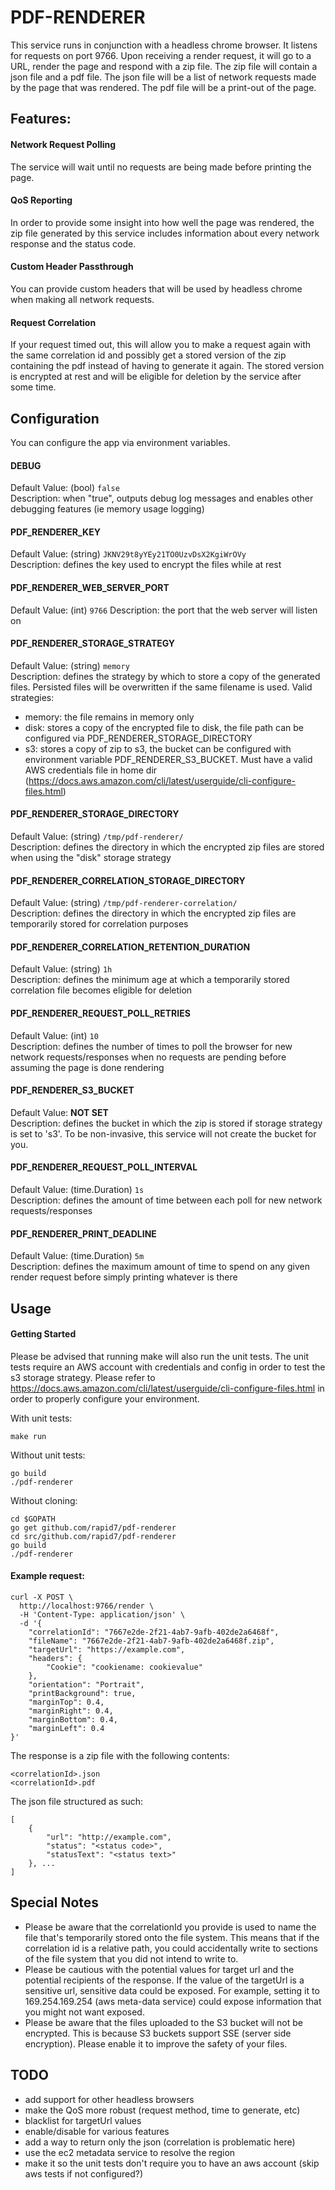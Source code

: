 # PDF-RENDERER
This service runs in conjunction with a headless chrome browser. It listens for requests on port 9766. Upon receiving a render request, it will go to a URL, render the page and respond with a zip file. The zip file will contain a json file and a pdf file. The json file will be a list of network requests made by the page that was rendered. The pdf file will be a print-out of the page. 

## Features:

#### Network Request Polling
The service will wait until no requests are being made before printing the page.

#### QoS Reporting
In order to provide some insight into how well the page was rendered, the zip file generated by this service includes information about every network response and the status code.

#### Custom Header Passthrough
You can provide custom headers that will be used by headless chrome when making all network requests.

#### Request Correlation
If your request timed out, this will allow you to make a request again with the same correlation id and possibly get a stored version of the zip containing the pdf instead of having to generate it again. The stored version is encrypted at rest and will be eligible for deletion by the service after some time.

## Configuration

You can configure the app via environment variables.

#### DEBUG
Default Value: (bool) `false`  
Description: when "true", outputs debug log messages and enables other debugging features (ie memory usage logging)

#### PDF_RENDERER_KEY
Default Value: (string) `JKNV29t8yYEy21TO0UzvDsX2KgiWrOVy`  
Description: defines the key used to encrypt the files while at rest

#### PDF_RENDERER_WEB_SERVER_PORT
Default Value: (int) `9766`
Description: the port that the web server will listen on

#### PDF_RENDERER_STORAGE_STRATEGY
Default Value: (string) `memory`  
Description: defines the strategy by which to store a copy of the generated files. Persisted files will be overwritten if the same filename is used. Valid strategies:
* memory: the file remains in memory only
* disk: stores a copy of the encrypted file to disk, the file path can be configured via PDF_RENDERER_STORAGE_DIRECTORY
* s3: stores a copy of zip to s3, the bucket can be configured with environment variable PDF_RENDERER_S3_BUCKET. Must have a valid AWS credentials file in home dir (https://docs.aws.amazon.com/cli/latest/userguide/cli-configure-files.html)

#### PDF_RENDERER_STORAGE_DIRECTORY
Default Value: (string) `/tmp/pdf-renderer/`  
Description: defines the directory in which the encrypted zip files are stored when using the "disk" storage strategy

#### PDF_RENDERER_CORRELATION_STORAGE_DIRECTORY
Default Value: (string) `/tmp/pdf-renderer-correlation/`  
Description: defines the directory in which the encrypted zip files are temporarily stored for correlation purposes

#### PDF_RENDERER_CORRELATION_RETENTION_DURATION
Default Value: (string) `1h`  
Description: defines the minimum age at which a temporarily stored correlation file becomes eligible for deletion

#### PDF_RENDERER_REQUEST_POLL_RETRIES
Default Value: (int) `10`  
Description: defines the number of times to poll the browser for new network requests/responses when no requests are pending before assuming the page is done rendering

#### PDF_RENDERER_S3_BUCKET 
Default Value: **NOT SET**  
Description: defines the bucket in which the zip is stored if storage strategy is set to 's3'. To be non-invasive, this service will not create the bucket for you.

#### PDF_RENDERER_REQUEST_POLL_INTERVAL
Default Value: (time.Duration) `1s`  
Description: defines the amount of time between each poll for new network requests/responses

#### PDF_RENDERER_PRINT_DEADLINE
Default Value: (time.Duration) `5m`  
Description: defines the maximum amount of time to spend on any given render request before simply printing whatever is there 

## Usage

#### Getting Started
Please be advised that running make will also run the unit tests. The unit tests require an AWS account with credentials and config in order to test the s3 storage strategy. Please refer to https://docs.aws.amazon.com/cli/latest/userguide/cli-configure-files.html in order to properly configure your environment.

With unit tests:
```
make run
```

Without unit tests:
```
go build
./pdf-renderer
```

Without cloning:
```
cd $GOPATH
go get github.com/rapid7/pdf-renderer
cd src/github.com/rapid7/pdf-renderer
go build
./pdf-renderer
```

#### Example request:
```
curl -X POST \
  http://localhost:9766/render \
  -H 'Content-Type: application/json' \
  -d '{
	"correlationId": "7667e2de-2f21-4ab7-9afb-402de2a6468f",
	"fileName": "7667e2de-2f21-4ab7-9afb-402de2a6468f.zip",
	"targetUrl": "https://example.com",
	"headers": {
		"Cookie": "cookiename: cookievalue"
	},
	"orientation": "Portrait",
	"printBackground": true,
	"marginTop": 0.4,
	"marginRight": 0.4,
	"marginBottom": 0.4,
	"marginLeft": 0.4
}'
```

The response is a zip file with the following contents:
```
<correlationId>.json
<correlationId>.pdf
```

The json file structured as such:
```
[
    {
        "url": "http://example.com",
        "status": "<status code>",
        "statusText": "<status text>"
    }, ...
]
```

## Special Notes
* Please be aware that the correlationId you provide is used to name the file that's temporarily stored onto the file system. This means that if the correlation id is a relative path, you could accidentally write to sections of the file system that you did not intend to write to.
* Please be cautious with the potential values for target url and the potential recipients of the response. If the value of the targetUrl is a sensitive url, sensitive data could be exposed. For example, setting it to 169.254.169.254 (aws meta-data service) could expose information that you might not want exposed.
* Please be aware that the files uploaded to the S3 bucket will not be encrypted. This is because S3 buckets support SSE (server side encryption). Please enable it to improve the safety of your files.

## TODO
* add support for other headless browsers
* make the QoS more robust (request method, time to generate, etc)
* blacklist for targetUrl values
* enable/disable for various features
* add a way to return only the json (correlation is problematic here)
* use the ec2 metadata service to resolve the region
* make it so the unit tests don't require you to have an aws account (skip aws tests if not configured?)
